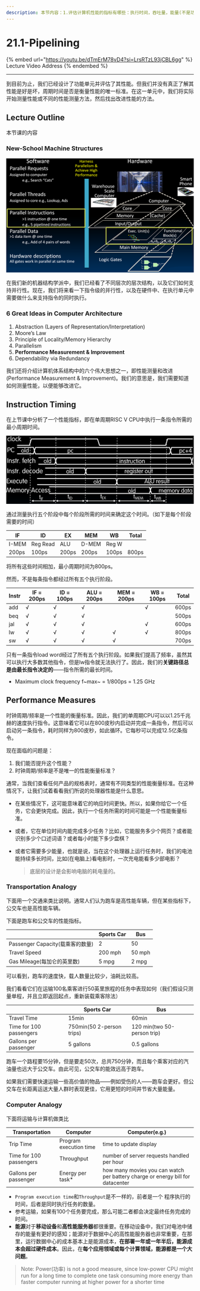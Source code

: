 ```yaml
---
description: 本节内容：1.评估计算机性能的指标有哪些：执行时间，吞吐量，能量(不是功率)
---
```


# 21.1-Pipelining

{% embed url="https://youtu.be/dTmErM78vD4?si=LrsRTzL93jCBL6gg" %}
Lecture Video Address
{% endembed %}

---

到目前为止，我们已经设计了功能单元并评估了其性能。但我们并没有真正了解其性能是好是坏，周期时间是否是衡量性能的唯一标准。在这一单元中，我们将实际开始测量性能或不同的性能测量方法，然后找出改进性能的方法。

## Lecture Outline

本节课的内容

### New-School Machine Structures

![image-20240618163517935](.image/image-20240618163517935.png)

在我们新的机器结构学派中，我们已经看了不同层次的层次结构，以及它们如何支持并行性。现在，我们将来看一下指令级的并行性，以及在硬件中、在执行单元中需要做什么来支持指令的同时执行。

### 6 Great Ideas in Computer Architecture

1. Abstraction (Layers of Representation/Interpretation)
2. Moore’s Law
3. Principle of Locality/Memory Hierarchy 
4. Parallelism
5. **Performance Measurement & Improvement**
6. Dependability via Redundancy

我们还将介绍计算机体系结构中的六个伟大思想之一，即性能测量和改进(Performance Measurement & Improvement)。我们的意思是，我们需要知道如何测量性能，以便能够改进它。

## Instruction Timing

在上节课中分析了一个性能指标，即在单周期RISC V CPU中执行一条指令所需的最小周期时间。

![image-20240616203832627](../lec20-single-cycle-cpu-control/.image/image-20240616203832627.png)

通过测量执行五个阶段中每个阶段所需的时间来确定这个时间。（如下是每个阶段需要的时间）

| IF    | ID       | EX    | MEM   | WB    | Total |
| ----- | -------- | ----- | ----- | ----- | ----- |
| I-MEM | Reg Read | ALU   | D-MEM | Reg W |       |
| 200ps | 100ps    | 200ps | 200ps | 100ps | 800ps |

将所有这些时间相加，最小周期时间为800ps。

然而，不是每条指令都经过所有五个执行阶段。

| Instr | IF = 200ps | ID = 100ps | ALU = 200ps | MEM = 200ps | WB = 100ps | Total |
| ----- | ---------- | ---------- | ----------- | ----------- | ---------- | ----- |
| add   | √          | √          | √           |             | √          | 600ps |
| beq   | √          | √          | √           |             |            | 500ps |
| jal   | √          | √          | √           |             | √          | 600ps |
| lw    | √          | √          | √           | √           | √          | 800ps |
| sw    | √          | √          | √           | √           |            | 700ps |

只有一条指令load word经过了所有五个执行阶段。如果我们提高了频率，虽然其可以执行大多数其他指令，但是lw指令就无法执行了。因此，我们的**关键路径总是由最长指令决定的**——指令所需的最长时间。

- Maximum clock frequency f~max~ = 1/800ps = 1.25 GHz

## Performance Measures

时钟周期/频率是一个性能的衡量标准。因此，我们的单周期CPU可以以1.25千兆赫的速度执行指令。这意味着它可以在800皮秒内启动并完成一条指令，然后可以启动另一条指令，耗时同样为800皮秒，如此循环。它每秒可以完成12.5亿条指令。

现在面临的问题是：

1. 我们能否提升这个性能？
2. 时钟周期/频率是不是唯一的性能衡量标准？

通常，当我们查看任何产品的规格表时，通常有不同类型的性能衡量标准。在这种情况下，让我们试着看看我们所说的处理器性能是什么意思。

- 在某些情况下，这可能意味着它的响应时间更快。所以，如果你给它一个任务，它会更快完成。因此，执行一个任务所需的时间可能是一个性能衡量标准。

- 或者，它在单位时间内能完成多少任务？比如，它能服务多少个网页？或者能识别多少个口述词语？或者每小时能下多少盘棋？

- 或者它需要多少能量，也就是说，当在这个处理器上运行任务时，我们的电池能持续多长时间，比如(在电脑上)看电影时，一次充电能看多少部电影？

    > 底层的设计是会影响电脑的耗电量的。

### Transportation Analogy

下面用一个交通来类比说明。通常人们认为跑车是高性能车辆，但在某些指标下，公交车也是高性能车辆。

下面是跑车和公交车的性能指标。

|                                  | Sports Car | Bus    |
| -------------------------------- | ---------- | ------ |
| Passenger Capacity(载乘客的数量) | 2          | 50     |
| Travel Speed                     | 200 mph    | 50 mph |
| Gas Mileage(每加仑的英里数)      | 5 mpg      | 2 mpg  |

可以看到，跑车的速度快，载人数量比较少，油耗比较高。

我们看看它们在运输100名乘客进行50英里旅程的任务中表现如何（我们假设只测量单程，并且立即返回起点，重新装载乘客除法）

|                         | Sports Car                | Bus                         |
| ----------------------- | ------------------------- | --------------------------- |
| Travel Time             | 15min                     | 60min                       |
| Time for 100 passengers | 750min(50 2-person trips) | 120 min(two 50-person trip) |
| Gallons per passenger   | 5 gallons                 | 0.5 gallons                 |

跑车一个路程要15分钟，但是要走50次，总共750分钟，而且每个乘客对应的汽油量也远大于公交车。由此可见，公交车的能效远高于跑车。

如果我们需要快速运输一些高价值的物品——例如受伤的人——跑车会更好。但公交车在长距离运送大量人群时表现更佳，它用更短的时间并节省大量能量。

### Computer Analogy

下面将运输与计算机做类比

| Transportation          | Computer               | Computer(e.g.)                                               |
| ----------------------- | ---------------------- | ------------------------------------------------------------ |
| Trip Time               | Program execution time | time to update display                                       |
| Time for 100 passengers | Throughput             | number of server requests handled per hour                   |
| Gallons per passenger   | Energy per task*       | how many movies you can watch per battery charge or energy bill for datacenter |

- `Program execution time`和`Throughput`是不一样的，前者是一个 程序执行的时间，后者是同时执行任务的数量。
- 参考运输，如果有100个任务要完成，那么可能二者都会决定最终任务完成的时间。
- **能源**对于**移动设备**和**高性能服务器**都很重要。在移动设备中，我们对电池中储存的能量有更好的感知；能源对于数据中心的高性能服务器也非常重要，在那里，运行数据中心的成本基本上是能源成本，**在部署一年或一年半后，能源成本会超过硬件成本**。因此，在**每个应用领域或每个计算领域，能源都是一个大问题**。

> Note: Power(功率) is not a good measure, since low-power CPU might run for a long time to complete one task consuming more energy than faster computer running at higher power for a shorter time
